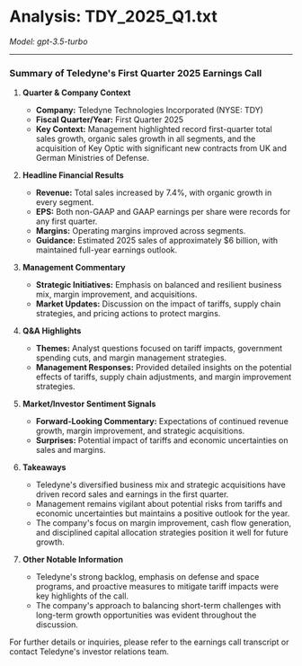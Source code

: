 # Analysis: TDY_2025_Q1.txt

*Model: gpt-3.5-turbo*

---

### Summary of Teledyne's First Quarter 2025 Earnings Call

1. **Quarter & Company Context**
   - **Company:** Teledyne Technologies Incorporated (NYSE: TDY)
   - **Fiscal Quarter/Year:** First Quarter 2025
   - **Key Context:** Management highlighted record first-quarter total sales growth, organic sales growth in all segments, and the acquisition of Key Optic with significant new contracts from UK and German Ministries of Defense.

2. **Headline Financial Results**
   - **Revenue:** Total sales increased by 7.4%, with organic growth in every segment.
   - **EPS:** Both non-GAAP and GAAP earnings per share were records for any first quarter.
   - **Margins:** Operating margins improved across segments.
   - **Guidance:** Estimated 2025 sales of approximately $6 billion, with maintained full-year earnings outlook.

3. **Management Commentary**
   - **Strategic Initiatives:** Emphasis on balanced and resilient business mix, margin improvement, and acquisitions.
   - **Market Updates:** Discussion on the impact of tariffs, supply chain strategies, and pricing actions to protect margins.

4. **Q&A Highlights**
   - **Themes:** Analyst questions focused on tariff impacts, government spending cuts, and margin management strategies.
   - **Management Responses:** Provided detailed insights on the potential effects of tariffs, supply chain adjustments, and margin improvement strategies.

5. **Market/Investor Sentiment Signals**
   - **Forward-Looking Commentary:** Expectations of continued revenue growth, margin improvement, and strategic acquisitions.
   - **Surprises:** Potential impact of tariffs and economic uncertainties on sales and margins.

6. **Takeaways**
   - Teledyne's diversified business mix and strategic acquisitions have driven record sales and earnings in the first quarter.
   - Management remains vigilant about potential risks from tariffs and economic uncertainties but maintains a positive outlook for the year.
   - The company's focus on margin improvement, cash flow generation, and disciplined capital allocation strategies position it well for future growth.

7. **Other Notable Information**
   - Teledyne's strong backlog, emphasis on defense and space programs, and proactive measures to mitigate tariff impacts were key highlights of the call.
   - The company's approach to balancing short-term challenges with long-term growth opportunities was evident throughout the discussion.

For further details or inquiries, please refer to the earnings call transcript or contact Teledyne's investor relations team.
